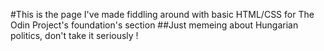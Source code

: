 #This is the page I've made fiddling around with basic HTML/CSS for The Odin Project's foundation's section
##Just memeing about Hungarian politics, don't take it seriously !